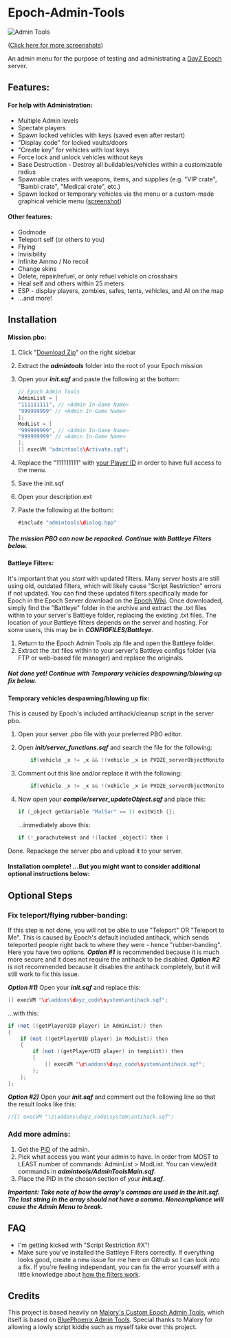 Epoch-Admin-Tools
=================

![Admin Tools](http://i.imgur.com/j0bTHPB.png)

([Click here for more screenshots](http://imgur.com/a/RH4cx#0))

An admin menu for the purpose of testing and administrating a [DayZ Epoch](https://github.com/vbawol/DayZ-Epoch) server. 

## Features:
#### For help with Administration:
* Multiple Admin levels
* Spectate players
* Spawn locked vehicles with keys (saved even after restart)
* "Display code" for locked vaults/doors
* "Create key" for vehicles with lost keys
* Force lock and unlock vehicles without keys
* Base Destruction - Destroy all buildables/vehicles within a customizable radius
* Spawnable crates with weapons, items, and supplies (e.g. "VIP crate", "Bambi crate", "Medical crate", etc.)
* Spawn locked or temporary vehicles via the menu or a custom-made graphical vehicle menu ([screenshot](https://f.cloud.github.com/assets/204934/2233637/43153c0a-9b2c-11e3-8a03-40d11239e1cb.png))


#### Other features:
* Godmode
* Teleport self (or others to you)
* Flying
* Invisibility
* Infinite Ammo / No recoil
* Change skins
* Delete, repair/refuel, or only refuel vehicle on crosshairs
* Heal self and others within 25 meters
* ESP - display players, zombies, safes, tents, vehicles, and AI on the map
* ...and more!

## Installation

#### Mission.pbo:
1. Click "[Download Zip](https://github.com/gregariousjb/Epoch-Admin-Tools/archive/master.zip)" on the right sidebar
2. Extract the ***admintools*** folder into the root of your Epoch mission
3. Open your ***init.sqf*** and paste the following at the bottom:

    ~~~~java
    // Epoch Admin Tools
    AdminList = [
    "111111111", // <Admin In-Game Name>
    "999999999" // <Admin In-Game Name>
    ];
    ModList = [
    "999999999", // <Admin In-Game Name>
    "999999999" // <Admin In-Game Name>
    ];
    [] execVM "admintools\Activate.sqf";
    ~~~~
    
4. Replace the "111111111" with [your Player ID](http://i48.tinypic.com/2isxjkz.png) in order to have full access to the menu.
5. Save the init.sqf
6. Open your description.ext
7. Paste the following at the bottom:

    ~~~~java
    #include "admintools\dialog.hpp"
    ~~~~

##### The mission PBO can now be repacked. Continue with ***Battleye Filters*** below.

#### Battleye Filters:
It's important that you *start* with updated filters. Many server hosts are still using old, outdated filters, which will likely cause "Script Restriction" errors if not updated. You can find these updated filters specifically made for Epoch in the Epoch Server download on the [Epoch Wiki](http://dayzepoch.com/wiki/index.php?title=Main_Page). Once downloaded, simply find the "Battleye" folder in the archive and extract the .txt files within to your server's Battleye folder, replacing the existing .txt files. The location of your Battleye filters depends on the server and hosting. For some users, this may be in ***CONFIGFILES/Battleye***.

1. Return to the Epoch Admin Tools zip file and open the Battleye folder.
2. Extract the .txt files within to your server's Battleye configs folder (via FTP or web-based file manager) and replace the originals.

##### Not done yet! Continue with ***Temporary vehicles despawning/blowing up fix*** below.

#### Temporary vehicles despawning/blowing up fix:
This is caused by Epoch's included antihack/cleanup script in the server pbo.

1. Open your server .pbo file with your preferred PBO editor.
2. Open ***init/server_functions.sqf*** and search the file for the following:

    ~~~~java
        if(vehicle _x != _x && !(vehicle _x in PVDZE_serverObjectMonitor) && (isPlayer _x)  && !((typeOf vehicle _x) in DZE_safeVehicle)) then {
    ~~~~
    
3. Comment out this line and/or replace it with the following:

    ~~~~java
        if(vehicle _x != _x && !(vehicle _x in PVDZE_serverObjectMonitor) && (isPlayer _x)  && !((typeOf vehicle _x) in DZE_safeVehicle) && (vehicle _x getVariable ["MalSar",0] !=1)) then {
    ~~~~

4. Now open your ***compile/server_updateObject.sqf*** and place this:


    ~~~~java
    if (_object getVariable "MalSar" == 1) exitWith {};
    ~~~~

    ...immediately above this:

    ~~~~java
    if (!_parachuteWest and !(locked _object)) then {
    ~~~~

Done. Repackage the server pbo and upload it to your server. 

#### Installation complete! ...But you might want to consider additional optional instructions below:


## Optional Steps

### Fix teleport/flying rubber-banding:
If this step is not done, you will not be able to use "Teleport" OR "Teleport to Me". This is caused by Epoch's default included antihack, which sends teleported people right back to where they were - hence "rubber-banding". Here you have two options. ***Option #1*** is recommended because it is much more secure and it does not require the antihack to be disabled. ***Option #2*** is not recommended because it disables the antihack completely, but it will still work to fix this issue.

***Option #1)*** Open your ***init.sqf*** and replace this:

~~~~java
[] execVM "\z\addons\dayz_code\system\antihack.sqf";
~~~~

...with this:

~~~~java
if (not ((getPlayerUID player) in AdminList)) then 
{
	if (not ((getPlayerUID player) in ModList)) then
	{
		if (not ((getPlayerUID player) in tempList)) then
		{
			[] execVM "\z\addons\dayz_code\system\antihack.sqf";
		};
	};
};
~~~~

***Option #2)*** Open your ***init.sqf*** and comment out the following line so that the result looks like this:

~~~~java
//[] execVM "\z\addons\dayz_code\system\antihack.sqf";
~~~~
    

### Add more admins:
1. Get the [PID](http://i48.tinypic.com/2isxjkz.png) of the admin.
2. Pick what access you want your admin to have. In order from MOST to LEAST number of commands: AdminList > ModList. You can view/edit commands in ***admintools/AdminToolsMain.sqf***.
3. Place the PID in the chosen section of your ***init.sqf***. 

***Important: Take note of how the array's commas are used in the init.sqf. The last string in the array should not have a comma. Noncompliance will cause the Admin Menu to break.***


## FAQ
* I'm getting kicked with "Script Restriction #X"!
 * Make sure you've installed the Battleye Filters correctly. If everything looks good, create a new issue for me here on Github so I can look into a fix. If you're feeling independant, you can fix the error yourself with a little knowledge about [how the filters work](http://dayz.st/w/Battleye_Filters).

## Credits
This project is based heavily on [Malory's Custom Epoch Admin Tools](https://github.com/iforgotmywhat/Dayz-Epoch-Admin-Tools/), which itself is based on [BluePhoenix Admin Tools](https://github.com/BluePhoenix175/DayZ-Admin-Tools-). Special thanks to Malory for allowing a lowly script kiddie such as myself take over this project.
